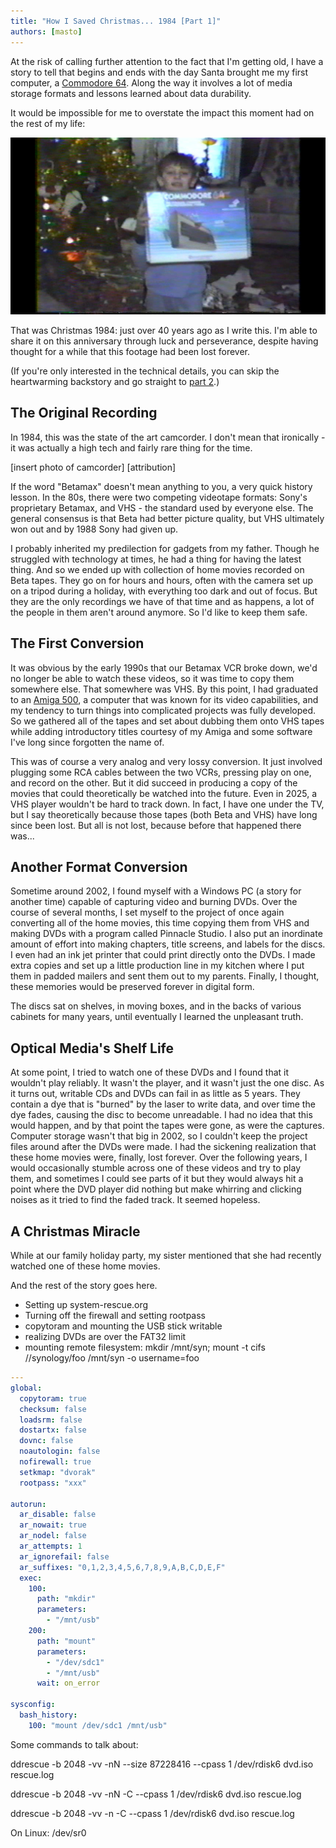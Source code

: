 ```yaml
---
title: "How I Saved Christmas... 1984 [Part 1]"
authors: [masto]
---
```


At the risk of calling further attention to the fact that I'm getting old, I
have a story to tell that begins and ends with the day Santa brought me my first
computer, a [Commodore 64](https://en.wikipedia.org/wiki/Commodore_64). Along
the way it involves a lot of media storage formats and lessons learned about
data durability.

<!-- truncate -->

It would be impossible for me to overstate the impact this moment had on the
rest of my life:

![A smiling nine year old boy in front of a Christmas tree holding a Commodore 64 box](a_computer.jpg)

That was Christmas 1984: just over 40 years ago as I write this. I'm able to
share it on this anniversary through luck and perseverance, despite having
thought for a while that this footage had been lost forever.

(If you're only interested in the technical details, you can skip the
heartwarming backstory and go straight to
[part 2](/2025-01-02-dvd-rescue/index.md).)

## The Original Recording

In 1984, this was the state of the art camcorder. I don't mean that ironically -
it was actually a high tech and fairly rare thing for the time.

[insert photo of camcorder] [attribution]

If the word "Betamax" doesn't mean anything to you, a very quick history lesson.
In the 80s, there were two competing videotape formats: Sony's proprietary
Betamax, and VHS - the standard used by everyone else. The general consensus is
that Beta had better picture quality, but VHS ultimately won out and by 1988
Sony had given up.

I probably inherited my predilection for gadgets from my father. Though he
struggled with technology at times, he had a thing for having the latest thing.
And so we ended up with collection of home movies recorded on Beta tapes. They
go on for hours and hours, often with the camera set up on a tripod during a
holiday, with everything too dark and out of focus. But they are the only
recordings we have of that time and as happens, a lot of the people in them
aren't around anymore. So I'd like to keep them safe.

## The First Conversion

It was obvious by the early 1990s that our Betamax VCR broke down, we'd no
longer be able to watch these videos, so it was time to copy them somewhere
else. That somewhere was VHS. By this point, I had graduated to an
[Amiga 500](https://en.wikipedia.org/wiki/Amiga_500), a computer that was known
for its video capabilities, and my tendency to turn things into complicated
projects was fully developed. So we gathered all of the tapes and set about
dubbing them onto VHS tapes while adding introductory titles courtesy of my
Amiga and some software I've long since forgotten the name of.

This was of course a very analog and very lossy conversion. It just involved
plugging some RCA cables between the two VCRs, pressing play on one, and record
on the other. But it did succeed in producing a copy of the movies that could
theoretically be watched into the future. Even in 2025, a VHS player wouldn't be
hard to track down. In fact, I have one under the TV, but I say theoretically
because those tapes (both Beta and VHS) have long since been lost. But all is
not lost, because before that happened there was...

## Another Format Conversion

Sometime around 2002, I found myself with a Windows PC (a story for another
time) capable of capturing video and burning DVDs. Over the course of several
months, I set myself to the project of once again converting all of the home
movies, this time copying them from VHS and making DVDs with a program called
Pinnacle Studio. I also put an inordinate amount of effort into making chapters,
title screens, and labels for the discs. I even had an ink jet printer that
could print directly onto the DVDs. I made extra copies and set up a little
production line in my kitchen where I put them in padded mailers and sent them
out to my parents. Finally, I thought, these memories would be preserved forever
in digital form.

The discs sat on shelves, in moving boxes, and in the backs of various cabinets
for many years, until eventually I learned the unpleasant truth.

## Optical Media's Shelf Life

At some point, I tried to watch one of these DVDs and I found that it wouldn't
play reliably. It wasn't the player, and it wasn't just the one disc. As it
turns out, writable CDs and DVDs can fail in as little as 5 years. They contain
a dye that is "burned" by the laser to write data, and over time the dye fades,
causing the disc to become unreadable. I had no idea that this would happen, and
by that point the tapes were gone, as were the captures. Computer storage wasn't
that big in 2002, so I couldn't keep the project files around after the DVDs
were made. I had the sickening realization that these home movies were, finally,
lost forever. Over the following years, I would occasionally stumble across one
of these videos and try to play them, and sometimes I could see parts of it but
they would always hit a point where the DVD player did nothing but make whirring
and clicking noises as it tried to find the faded track. It seemed hopeless.

## A Christmas Miracle

While at our family holiday party, my sister mentioned that she had recently
watched one of these home movies.

And the rest of the story goes here.

- Setting up system-rescue.org
- Turning off the firewall and setting rootpass
- copytoram and mounting the USB stick writable
- realizing DVDs are over the FAT32 limit
- mounting remote filesystem: mkdir /mnt/syn; mount -t cifs //synology/foo
  /mnt/syn -o username=foo

```yaml
---
global:
  copytoram: true
  checksum: false
  loadsrm: false
  dostartx: false
  dovnc: false
  noautologin: false
  nofirewall: true
  setkmap: "dvorak"
  rootpass: "xxx"

autorun:
  ar_disable: false
  ar_nowait: true
  ar_nodel: false
  ar_attempts: 1
  ar_ignorefail: false
  ar_suffixes: "0,1,2,3,4,5,6,7,8,9,A,B,C,D,E,F"
  exec:
    100:
      path: "mkdir"
      parameters:
        - "/mnt/usb"
    200:
      path: "mount"
      parameters:
        - "/dev/sdc1"
        - "/mnt/usb"
      wait: on_error

sysconfig:
  bash_history:
    100: "mount /dev/sdc1 /mnt/usb"
```

Some commands to talk about:

ddrescue -b 2048 -vv -nN --size 87228416 --cpass 1 /dev/rdisk6 dvd.iso
rescue.log

ddrescue -b 2048 -vv -nN -C --cpass 1 /dev/rdisk6 dvd.iso rescue.log

ddrescue -b 2048 -vv -n -C --cpass 1 /dev/rdisk6 dvd.iso rescue.log

On Linux: /dev/sr0
